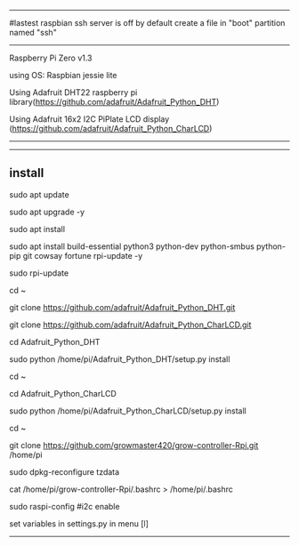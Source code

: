 ***********************************************************************************

#lastest raspbian ssh server is off by default
create a file in "boot" partition named "ssh"

************************************************************************************

Raspberry Pi Zero v1.3

using OS: Raspbian jessie lite

Using Adafruit DHT22 raspberry pi library(https://github.com/adafruit/Adafruit_Python_DHT) 

Using Adafruit 16x2 I2C PiPlate LCD display (https://github.com/adafruit/Adafruit_Python_CharLCD)



***************************************************************************************
***************************************************************************************
## install
  sudo apt update
  
  sudo apt upgrade -y
  
  sudo apt install 
  
  sudo apt install build-essential python3 python-dev python-smbus python-pip git cowsay fortune rpi-update -y
  
  sudo rpi-update
  
  cd ~
  
  git clone https://github.com/adafruit/Adafruit_Python_DHT.git
  
  git clone https://github.com/adafruit/Adafruit_Python_CharLCD.git
  
  cd Adafruit_Python_DHT
  
  sudo python /home/pi/Adafruit_Python_DHT/setup.py install 
  
  cd ~
  
  cd Adafruit_Python_CharLCD
  
  sudo python /home/pi/Adafruit_Python_CharLCD/setup.py install 
  
  cd ~
  
  git clone https://github.com/growmaster420/grow-controller-Rpi.git /home/pi
  
  sudo dpkg-reconfigure tzdata
  
  cat /home/pi/grow-controller-Rpi/.bashrc > /home/pi/.bashrc
  
  sudo raspi-config #i2c enable
  
set variables in settings.py in menu [l]

*************************************
